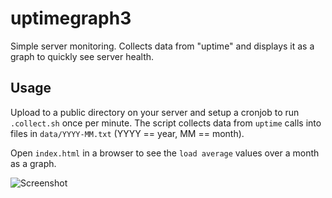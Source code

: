 # uptimegraph3
Simple server monitoring. Collects data from "uptime" and displays it as a graph to quickly see server health.

Usage
-----

Upload to a public directory on your server and setup a cronjob to run `.collect.sh` once per minute. The script collects data from `uptime` calls into files in `data/YYYY-MM.txt` (YYYY == year, MM == month).

Open `index.html` in a browser to see the `load average` values over a month as a graph.

![Screenshot](http://imgur.com/w8yleGu)
